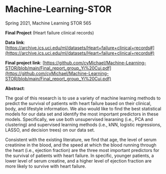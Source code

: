 # Machine-Learning-STOR
Spring 2021, Machine Learning STOR 565

**Final Project** (Heart failure clinical records)

**Data link**: [https://archive.ics.uci.edu/ml/datasets/Heart+failure+clinical+records#](https://archive.ics.uci.edu/ml/datasets/Heart+failure+clinical+records#)

**Final project link**: [https://github.com/cyMichael/Machine-Learning-STOR/blob/main/Final_report_group_Yi%20Cui.pdf](https://github.com/cyMichael/Machine-Learning-STOR/blob/main/Final_report_group_Yi%20Cui.pdf)

**Abstract**:

The goal of this research is to use a variety of machine learning methods to predict the survival of patients with heart failure based on their clinical, body, and lifestyle information. We also would like to find the best statistical models for our data set and identify the most important predictors in these models. Specifically, we use both unsupervised learaning (i.e., PCA and clustering) and supervised learning methods (i.e., kNN, logistic regressions, LASSO, and decision trees) on our data set.

Consistent with the existing literature, we find that age, the level of serum creatinine in the blood, and the speed at which the blood running through the heart (i.e., ejection fraction) are the three most important predictors for the survival of patients with heart failure. In specific, younger patients, a lower level of serum creatine, and a higher level of ejection fraction are more likely to survive with heart failure.
